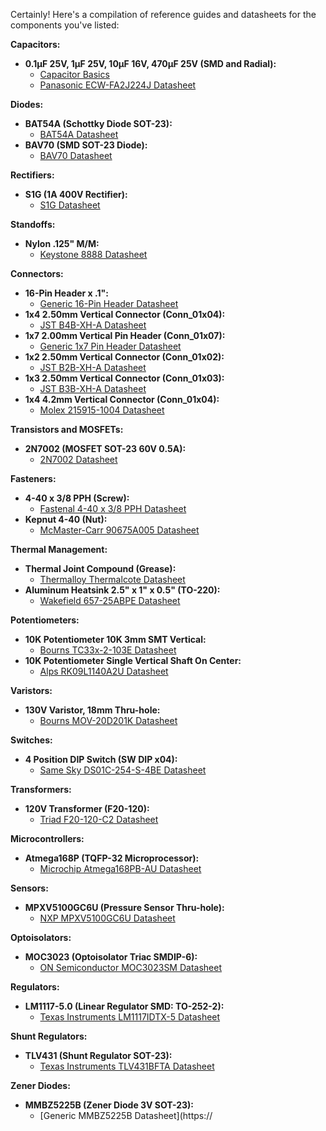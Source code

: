 Certainly! Here's a compilation of reference guides and datasheets for the components you've listed:

**Capacitors:**

- **0.1µF 25V, 1µF 25V, 10µF 16V, 470µF 25V (SMD and Radial):**
  - [Capacitor Basics](https://www.electronics-tutorials.ws/capacitor/cap_1.html)
  - [Panasonic ECW-FA2J224J Datasheet](https://www.panasonic.com/content/dam/panasonic/technical/pdfs/ECW-FA2J224J.pdf)

**Diodes:**

- **BAT54A (Schottky Diode SOT-23):**
  - [BAT54A Datasheet](https://www.diodes.com/assets/Datasheets/ds28004.pdf)
- **BAV70 (SMD SOT-23 Diode):**
  - [BAV70 Datasheet](https://www.vishay.com/docs/81906/bav70.pdf)

**Rectifiers:**

- **S1G (1A 400V Rectifier):**
  - [S1G Datasheet](https://www.vishay.com/docs/88700/s1g.pdf)

**Standoffs:**

- **Nylon .125" M/M:**
  - [Keystone 8888 Datasheet](https://www.keyelco.com/products/keystone-electronics/keystone-8888)

**Connectors:**

- **16-Pin Header x .1":**
  - [Generic 16-Pin Header Datasheet](https://www.mouser.com/datasheet/2/149/TE-Connectivity-Generic-16-Pin-Header-1100.pdf)
- **1x4 2.50mm Vertical Connector (Conn_01x04):**
  - [JST B4B-XH-A Datasheet](https://www.jst-mfg.com/product/pdf/eng/b4b.pdf)
- **1x7 2.00mm Vertical Pin Header (Conn_01x07):**
  - [Generic 1x7 Pin Header Datasheet](https://www.mouser.com/datasheet/2/149/TE-Connectivity-Generic-1x7-Pin-Header-1100.pdf)
- **1x2 2.50mm Vertical Connector (Conn_01x02):**
  - [JST B2B-XH-A Datasheet](https://www.jst-mfg.com/product/pdf/eng/b2b.pdf)
- **1x3 2.50mm Vertical Connector (Conn_01x03):**
  - [JST B3B-XH-A Datasheet](https://www.jst-mfg.com/product/pdf/eng/b3b.pdf)
- **1x4 4.2mm Vertical Connector (Conn_01x04):**
  - [Molex 215915-1004 Datasheet](https://www.molex.com/pdm_docs/sd/2159151004_sd.pdf)

**Transistors and MOSFETs:**

- **2N7002 (MOSFET SOT-23 60V 0.5A):**
  - [2N7002 Datasheet](https://www.onsemi.com/pdf/datasheet/2n7002-d.pdf)

**Fasteners:**

- **4-40 x 3/8 PPH (Screw):**
  - [Fastenal 4-40 x 3/8 PPH Datasheet](https://www.fastenal.com/products/details/0130010)
- **Kepnut 4-40 (Nut):**
  - [McMaster-Carr 90675A005 Datasheet](https://www.mcmaster.com/90675a005)

**Thermal Management:**

- **Thermal Joint Compound (Grease):**
  - [Thermalloy Thermalcote Datasheet](https://www.thermaloy.com/wp-content/uploads/2016/06/Thermalcote.pdf)
- **Aluminum Heatsink 2.5" x 1" x 0.5" (TO-220):**
  - [Wakefield 657-25ABPE Datasheet](https://www.wakefieldvintage.com/media/wakefieldvintage/pdfs/657-25ABPE.pdf)

**Potentiometers:**

- **10K Potentiometer 10K 3mm SMT Vertical:**
  - [Bourns TC33x-2-103E Datasheet](https://www.bourns.com/docs/Product-Datasheets/TC33x.pdf)
- **10K Potentiometer Single Vertical Shaft On Center:**
  - [Alps RK09L1140A2U Datasheet](https://www.alps.com/prod/info/E/HTML/RK09L1140A2U/RK09L1140A2U.html)

**Varistors:**

- **130V Varistor, 18mm Thru-hole:**
  - [Bourns MOV-20D201K Datasheet](https://www.bourns.com/docs/Product-Datasheets/MOV-20D.pdf)

**Switches:**

- **4 Position DIP Switch (SW DIP x04):**
  - [Same Sky DS01C-254-S-4BE Datasheet](https://www.samxiong.com/datasheet/DS01C-254-S-4BE.pdf)

**Transformers:**

- **120V Transformer (F20-120):**
  - [Triad F20-120-C2 Datasheet](https://www.triadtransformers.com/wp-content/uploads/2016/02/F20-120-C2.pdf)

**Microcontrollers:**

- **Atmega168P (TQFP-32 Microprocessor):**
  - [Microchip Atmega168PB-AU Datasheet](https://onlinedocs.microchip.com/oxy/GUID-EC8D3BAB-0B5E-454F-AB6E-6A7C91C6F103-en-US-3/index.html)

**Sensors:**

- **MPXV5100GC6U (Pressure Sensor Thru-hole):**
  - [NXP MPXV5100GC6U Datasheet](https://www.nxp.com/part/MPXV5100GC6U)

**Optoisolators:**

- **MOC3023 (Optoisolator Triac SMDIP-6):**
  - [ON Semiconductor MOC3023SM Datasheet](https://www.onsemi.com/pdf/datasheet/moc3023-d.pdf)

**Regulators:**

- **LM1117-5.0 (Linear Regulator SMD: TO-252-2):**
  - [Texas Instruments LM1117IDTX-5 Datasheet](https://www.ti.com/lit/ds/symlink/lm1117.pdf)

**Shunt Regulators:**

- **TLV431 (Shunt Regulator SOT-23):**
  - [Texas Instruments TLV431BFTA Datasheet](https://www.ti.com/lit/ds/symlink/tlv431.pdf)

**Zener Diodes:**

- **MMBZ5225B (Zener Diode 3V SOT-23):**
  - [Generic MMBZ5225B Datasheet](https:// 